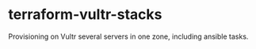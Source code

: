 # terraform-vultr-stacks
Provisioning on Vultr several servers in one zone, including ansible tasks.
